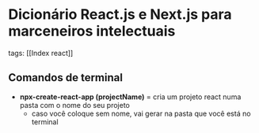 # Dicionário React.js e Next.js para marceneiros intelectuais
tags: [[Index react]]


## Comandos de terminal

* **npx-create-react-app (projectName)** = cria um projeto react numa pasta com o nome do seu projeto
  * caso você coloque sem nome, vai gerar na pasta que você está no terminal
